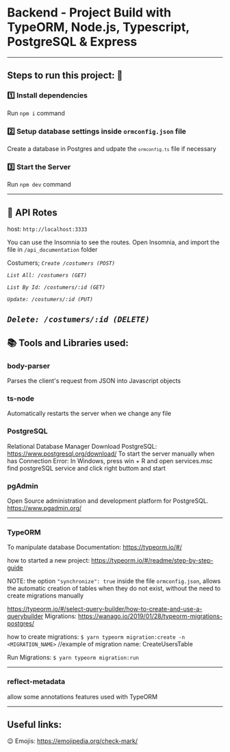 # Backend - Project Build with TypeORM, Node.js, Typescript, PostgreSQL & Express

------------------
## Steps to run this project: 🚀

### 1️⃣ Install dependencies
Run `npm i` command

### 2️⃣ Setup database settings inside `ormconfig.json` file
Create a database in Postgres and udpate the <code>`ormconfig.ts`</code> file if necessary

### 3️⃣ Start the Server
 Run `npm dev` command

----------------

## 🚚 API Rotes
host: <code>http://localhost:3333</code>

You can use the Insomnia to see the routes.
Open Insomnia, and import the file in `/api_documentation` folder

Costumers;
*``Create /costumers (POST)``*

*``List All: /costumers (GET)``*

*``List By Id: /costumers/:id (GET)``*

*``Update: /costumers/:id (PUT)``*

*``Delete: /costumers/:id (DELETE)``*
---------------------------------
## 📚 Tools and Libraries used:
### body-parser
Parses the client's request from JSON into Javascript objects

### ts-node
Automatically restarts the server when we change any file

### PostgreSQL
Relational Database Manager
Download PostgreSQL: https://www.postgresql.org/download/
To start the server manually when has Connection Error: 
    In Windows, press win + R and open services.msc
    find postgreSQL service and click right buttom and start

### pgAdmin
Open Source administration and development platform for PostgreSQL.
https://www.pgadmin.org/

------------------------------------------
### TypeORM
To manipulate database
Documentation: https://typeorm.io/#/

how to started a new project:
https://typeorm.io/#/readme/step-by-step-guide

NOTE: the option ``"synchronize": true`` inside the file ``ormconfig.json``, allows the automatic creation of tables when they do not exist, without the need to create migrations manually

https://typeorm.io/#/select-query-builder/how-to-create-and-use-a-querybuilder
Migrations: https://wanago.io/2019/01/28/typeorm-migrations-postgres/

how to create migrations:
``$ yarn typeorm migration:create -n <MIGRATION_NAME>`` //example of migration name: CreateUsersTable

Run Migrations:
`$ yarn typeorm migration:run`

--------------------
### reflect-metadata
allow some annotations features used with TypeORM

------------------------------------------
## Useful links:
😉 Emojis: https://emojipedia.org/check-mark/
